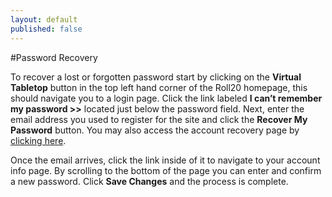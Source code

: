 ```yaml
---
layout: default
published: false
---
```


#Password Recovery

To recover a lost or forgotten password start by clicking on the **Virtual Tabletop** button in the top left hand corner of the Roll20 homepage, this should navigate you to a login page. Click the link labeled **I can’t remember my password >>** located just below the password field. Next, enter the email address you used to register for the site and click the **Recover My Password** button. You may also access the account recovery page by [clicking here](app.roll20.net/account/lost_password).

Once the email arrives, click the link inside of it to navigate to your account info page. By scrolling to the bottom of the page you can enter and confirm a new password. Click **Save Changes** and the process is complete.